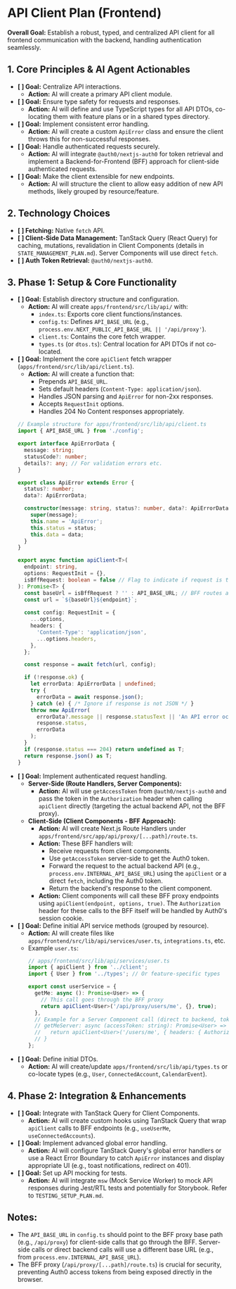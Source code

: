 <!-- filepath: /Users/canh/Projects/Personals/UniCal/apps/frontend/src/lib/api/API_CLIENT_PLAN.md -->
# API Client Plan (Frontend)

**Overall Goal:** Establish a robust, typed, and centralized API client for all frontend communication with the backend, handling authentication seamlessly.

## 1. Core Principles & AI Agent Actionables

*   **[ ] Goal:** Centralize API interactions.
    *   **Action:** AI will create a primary API client module.
*   **[ ] Goal:** Ensure type safety for requests and responses.
    *   **Action:** AI will define and use TypeScript types for all API DTOs, co-locating them with feature plans or in a shared types directory.
*   **[ ] Goal:** Implement consistent error handling.
    *   **Action:** AI will create a custom `ApiError` class and ensure the client throws this for non-successful responses.
*   **[ ] Goal:** Handle authenticated requests securely.
    *   **Action:** AI will integrate `@auth0/nextjs-auth0` for token retrieval and implement a Backend-for-Frontend (BFF) approach for client-side authenticated requests.
*   **[ ] Goal:** Make the client extensible for new endpoints.
    *   **Action:** AI will structure the client to allow easy addition of new API methods, likely grouped by resource/feature.

## 2. Technology Choices

*   **[ ] Fetching:** Native `fetch` API.
*   **[ ] Client-Side Data Management:** TanStack Query (React Query) for caching, mutations, revalidation in Client Components (details in `STATE_MANAGEMENT_PLAN.md`). Server Components will use direct `fetch`.
*   **[ ] Auth Token Retrieval:** `@auth0/nextjs-auth0`.

## 3. Phase 1: Setup & Core Functionality

*   **[ ] Goal:** Establish directory structure and configuration.
    *   **Action:** AI will create `apps/frontend/src/lib/api/` with:
        *   `index.ts`: Exports core client functions/instances.
        *   `config.ts`: Defines `API_BASE_URL` (e.g., `process.env.NEXT_PUBLIC_API_BASE_URL || '/api/proxy'`).
        *   `client.ts`: Contains the core fetch wrapper.
        *   `types.ts` (or `dtos.ts`): Central location for API DTOs if not co-located.
*   **[ ] Goal:** Implement the core `apiClient` fetch wrapper (`apps/frontend/src/lib/api/client.ts`).
    *   **Action:** AI will create a function that:
        *   Prepends `API_BASE_URL`.
        *   Sets default headers (`Content-Type: application/json`).
        *   Handles JSON parsing and `ApiError` for non-2xx responses.
        *   Accepts `RequestInit` options.
        *   Handles 204 No Content responses appropriately.
    ```typescript
    // Example structure for apps/frontend/src/lib/api/client.ts
    import { API_BASE_URL } from './config';

    export interface ApiErrorData {
      message: string;
      statusCode?: number;
      details?: any; // For validation errors etc.
    }

    export class ApiError extends Error {
      status?: number;
      data?: ApiErrorData;

      constructor(message: string, status?: number, data?: ApiErrorData) {
        super(message);
        this.name = 'ApiError';
        this.status = status;
        this.data = data;
      }
    }

    export async function apiClient<T>(
      endpoint: string,
      options: RequestInit = {},
      isBffRequest: boolean = false // Flag to indicate if request is to our BFF
    ): Promise<T> {
      const baseUrl = isBffRequest ? '' : API_BASE_URL; // BFF routes are absolute
      const url = `${baseUrl}${endpoint}`;
      
      const config: RequestInit = {
        ...options,
        headers: {
          'Content-Type': 'application/json',
          ...options.headers,
        },
      };

      const response = await fetch(url, config);

      if (!response.ok) {
        let errorData: ApiErrorData | undefined;
        try {
          errorData = await response.json();
        } catch (e) { /* Ignore if response is not JSON */ }
        throw new ApiError(
          errorData?.message || response.statusText || 'An API error occurred',
          response.status,
          errorData
        );
      }
      if (response.status === 204) return undefined as T;
      return response.json() as T;
    }
    ```
*   **[ ] Goal:** Implement authenticated request handling.
    *   **Server-Side (Route Handlers, Server Components):**
        *   **Action:** AI will use `getAccessToken` from `@auth0/nextjs-auth0` and pass the token in the `Authorization` header when calling `apiClient` directly (targeting the actual backend API, not the BFF proxy).
    *   **Client-Side (Client Components - BFF Approach):**
        *   **Action:** AI will create Next.js Route Handlers under `apps/frontend/src/app/api/proxy/[...path]/route.ts`.
        *   **Action:** These BFF handlers will:
            *   Receive requests from client components.
            *   Use `getAccessToken` server-side to get the Auth0 token.
            *   Forward the request to the actual backend API (e.g., `process.env.INTERNAL_API_BASE_URL`) using the `apiClient` or a direct `fetch`, including the Auth0 token.
            *   Return the backend's response to the client component.
        *   **Action:** Client components will call these BFF proxy endpoints using `apiClient(endpoint, options, true)`. The `Authorization` header for these calls to the BFF itself will be handled by Auth0's session cookie.
*   **[ ] Goal:** Define initial API service methods (grouped by resource).
    *   **Action:** AI will create files like `apps/frontend/src/lib/api/services/user.ts`, `integrations.ts`, etc.
    *   Example `user.ts`:
        ```typescript
        // apps/frontend/src/lib/api/services/user.ts
        import { apiClient } from '../client';
        import { User } from '../types'; // Or feature-specific types

        export const userService = {
          getMe: async (): Promise<User> => {
            // This call goes through the BFF proxy
            return apiClient<User>('/api/proxy/users/me', {}, true);
          },
          // Example for a Server Component call (direct to backend, token handled by caller)
          // getMeServer: async (accessToken: string): Promise<User> => {
          //   return apiClient<User>('/users/me', { headers: { Authorization: `Bearer ${accessToken}` } });
          // }
        };
        ```
*   **[ ] Goal:** Define initial DTOs.
    *   **Action:** AI will create/update `apps/frontend/src/lib/api/types.ts` or co-locate types (e.g., `User`, `ConnectedAccount`, `CalendarEvent`).

## 4. Phase 2: Integration & Enhancements

*   **[ ] Goal:** Integrate with TanStack Query for Client Components.
    *   **Action:** AI will create custom hooks using TanStack Query that wrap `apiClient` calls to BFF endpoints (e.g., `useUserMe`, `useConnectedAccounts`).
*   **[ ] Goal:** Implement advanced global error handling.
    *   **Action:** AI will configure TanStack Query's global error handlers or use a React Error Boundary to catch `ApiError` instances and display appropriate UI (e.g., toast notifications, redirect on 401).
*   **[ ] Goal:** Set up API mocking for tests.
    *   **Action:** AI will integrate `msw` (Mock Service Worker) to mock API responses during Jest/RTL tests and potentially for Storybook. Refer to `TESTING_SETUP_PLAN.md`.

## Notes:
*   The `API_BASE_URL` in `config.ts` should point to the BFF proxy base path (e.g., `/api/proxy`) for client-side calls that go through the BFF. Server-side calls or direct backend calls will use a different base URL (e.g., from `process.env.INTERNAL_API_BASE_URL`).
*   The BFF proxy (`/api/proxy/[...path]/route.ts`) is crucial for security, preventing Auth0 access tokens from being exposed directly in the browser.
